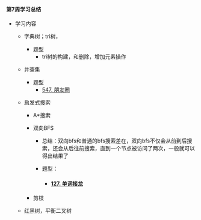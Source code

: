 #### 第7周学习总结

- 学习内容

  - 字典树；tri树，

    - 题型 
      - tri树的构建，和删除，增加元素操作

  - 并查集

    - 题型
      - [547. 朋友圈](https://leetcode-cn.com/problems/friend-circles/)

  - 启发式搜索

    - A*搜索

    - 双向BFS

      - 总结：双向bfs和普通的bfs搜索差在，双向bfs不仅会从前到后搜索，还会从后往前搜索，直到一个节点被访问了两次，一般就可以得出结果了

      - 题型：

        - #### [127. 单词接龙](https://leetcode-cn.com/problems/word-ladder/)

    - 剪枝

  - 红黑树，平衡二叉树